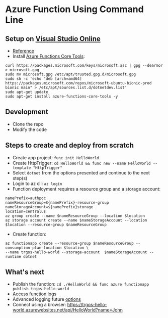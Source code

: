 # Azure Function Using Command Line

## Setup on [Visual Studio Online](https://online.visualstudio.com/)

* [Reference](https://docs.microsoft.com/en-us/azure/azure-functions/functions-create-first-azure-function-azure-cli)
* Install [Azure Functions Core Tools](https://docs.microsoft.com/en-us/azure/azure-functions/functions-run-local#v2):
```
curl https://packages.microsoft.com/keys/microsoft.asc | gpg --dearmor > microsoft.gpg
sudo mv microsoft.gpg /etc/apt/trusted.gpg.d/microsoft.gpg
sudo sh -c 'echo "deb [arch=amd64] https://packages.microsoft.com/repos/microsoft-ubuntu-bionic-prod bionic main" > /etc/apt/sources.list.d/dotnetdev.list'
sudo apt-get update
sudo apt-get install azure-functions-core-tools -y
```

## Development

* Clone the repo
* Modify the code

## Steps to create and deploy from scratch

* Create app project: `func init HelloWorld`
* Create HttpTrigger: `cd HelloWorld && func new --name HelloWorld --template "HttpTrigger"`
* Select `dotnet` from the options presented and continue to the next step(s)
* Login to az cli: `az login`
* Function deployment requires a resource group and a storage account:
```
namePrefix=authpoc
nameResourceGroup=${namePrefix}-resource-group
nameStorageAccount=${namePrefix}storage
location=centralus
az group create --name $nameResourceGroup --location $location
az storage account create --name $nameStorageAccount --location $location --resource-group $nameResourceGroup
```
* Create function:
```
az functionapp create --resource-group $nameResourceGroup --consumption-plan-location $location \
--name trgos-hello-world --storage-account  $nameStorageAccount --runtime dotnet
```

## What's next

* Publish the function: `cd ./HelloWorld && func azure functionapp publish trgos-hello-world`
* [Access function logs](https://markheath.net/post/three-ways-view-error-logs-azure-functions)
* Advanced logging future [options](https://stackify.com/logging-azure-functions/)
* Connect using a browser: https://trgos-hello-world.azurewebsites.net/api/HelloWorld?name=John 